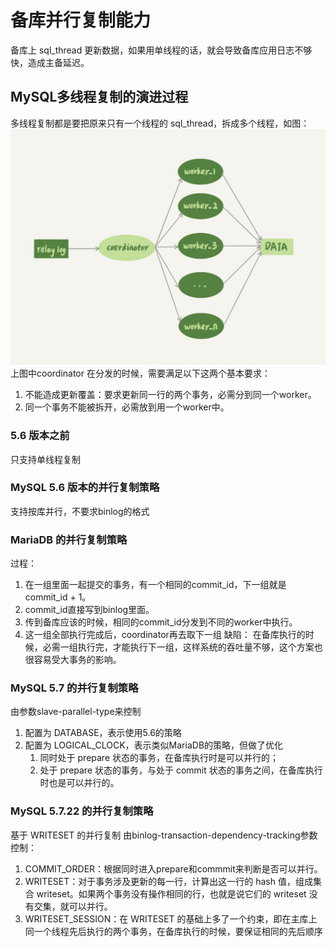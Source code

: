 # 备库并行复制能力
备库上 sql_thread 更新数据，如果用单线程的话，就会导致备库应用日志不够快，造成主备延迟。

## MySQL多线程复制的演进过程
多线程复制都是要把原来只有一个线程的 sql_thread，拆成多个线程，如图：
![](media/15828160322549/15828173501038.jpg)
上图中coordinator 在分发的时候，需要满足以下这两个基本要求：
1. 不能造成更新覆盖：要求更新同一行的两个事务，必需分到同一个worker。
2. 同一个事务不能被拆开，必需放到用一个worker中。

### 5.6 版本之前
只支持单线程复制

### MySQL 5.6 版本的并行复制策略
支持按库并行，不要求binlog的格式

### MariaDB 的并行复制策略
过程：
1. 在一组里面一起提交的事务，有一个相同的commit_id，下一组就是commit_id + 1。
2. commit_id直接写到binlog里面。
3. 传到备库应该的时候，相同的commit_id分发到不同的worker中执行。
4. 这一组全部执行完成后，coordinator再去取下一组
缺陷：
在备库执行的时候，必需一组执行完，才能执行下一组，这样系统的吞吐量不够，这个方案也很容易受大事务的影响。

### MySQL 5.7 的并行复制策略
由参数slave-parallel-type来控制
1. 配置为 DATABASE，表示使用5.6的策略
2. 配置为 LOGICAL_CLOCK，表示类似MariaDB的策略，但做了优化
   1. 同时处于 prepare 状态的事务，在备库执行时是可以并行的；
   2. 处于 prepare 状态的事务，与处于 commit 状态的事务之间，在备库执行时也是可以并行的。

### MySQL 5.7.22 的并行复制策略
基于 WRITESET 的并行复制
由binlog-transaction-dependency-tracking参数控制：
1. COMMIT_ORDER：根据同时进入prepare和commmit来判断是否可以并行。
2. WRITESET：对于事务涉及更新的每一行，计算出这一行的 hash 值，组成集合 writeset。如果两个事务没有操作相同的行，也就是说它们的 writeset 没有交集，就可以并行。
3. WRITESET_SESSION：在 WRITESET 的基础上多了一个约束，即在主库上同一个线程先后执行的两个事务，在备库执行的时候，要保证相同的先后顺序

